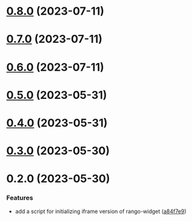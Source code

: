 # [0.8.0](https://github.com/rango-exchange/rango-client/compare/widget-iframe@0.7.0...widget-iframe@0.8.0) (2023-07-11)



# [0.7.0](https://github.com/rango-exchange/rango-client/compare/widget-iframe@0.6.0...widget-iframe@0.7.0) (2023-07-11)



# [0.6.0](https://github.com/rango-exchange/rango-client/compare/widget-iframe@0.5.0...widget-iframe@0.6.0) (2023-07-11)



# [0.5.0](https://github.com/rango-exchange/rango-client/compare/widget-iframe@0.4.0...widget-iframe@0.5.0) (2023-05-31)



# [0.4.0](https://github.com/rango-exchange/rango-client/compare/widget-iframe@0.3.0...widget-iframe@0.4.0) (2023-05-31)



# [0.3.0](https://github.com/rango-exchange/rango-client/compare/widget-iframe@0.2.0...widget-iframe@0.3.0) (2023-05-30)



# 0.2.0 (2023-05-30)


### Features

* add a script for initializing iframe version of rango-widget ([a84f7e9](https://github.com/rango-exchange/rango-client/commit/a84f7e98d7a5c813d97b1f8a1322790f4b18c313))



